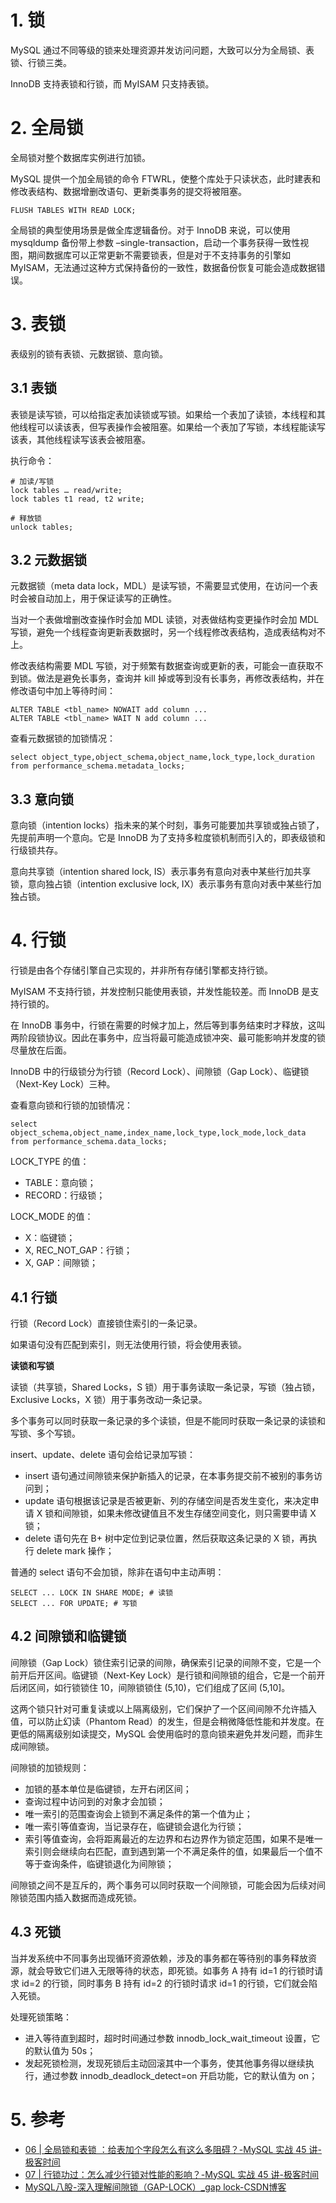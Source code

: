 # 1. 锁

MySQL 通过不同等级的锁来处理资源并发访问问题，大致可以分为全局锁、表锁、行锁三类。

InnoDB 支持表锁和行锁，而 MyISAM 只支持表锁。

# 2. 全局锁

全局锁对整个数据库实例进行加锁。

MySQL 提供一个加全局锁的命令 FTWRL，使整个库处于只读状态，此时建表和修改表结构、数据增删改语句、更新类事务的提交将被阻塞。

```mysql
FLUSH TABLES WITH READ LOCK;
```

全局锁的典型使用场景是做全库逻辑备份。对于 InnoDB 来说，可以使用 mysqldump 备份带上参数 –single-transaction，启动一个事务获得一致性视图，期间数据库可以正常更新不需要锁表，但是对于不支持事务的引擎如 MyISAM，无法通过这种方式保持备份的一致性，数据备份恢复可能会造成数据错误。

# 3. 表锁

表级别的锁有表锁、元数据锁、意向锁。

## 3.1 表锁

表锁是读写锁，可以给指定表加读锁或写锁。如果给一个表加了读锁，本线程和其他线程可以读该表，但写表操作会被阻塞。如果给一个表加了写锁，本线程能读写该表，其他线程读写该表会被阻塞。

执行命令：

```mysql
# 加读/写锁
lock tables … read/write;
lock tables t1 read, t2 write;

# 释放锁
unlock tables;
```

## 3.2 元数据锁

元数据锁（meta data lock，MDL）是读写锁，不需要显式使用，在访问一个表时会被自动加上，用于保证读写的正确性。

当对一个表做增删改查操作时会加 MDL 读锁，对表做结构变更操作时会加 MDL 写锁，避免一个线程查询更新表数据时，另一个线程修改表结构，造成表结构对不上。

修改表结构需要 MDL 写锁，对于频繁有数据查询或更新的表，可能会一直获取不到锁。做法是避免长事务，查询并 kill 掉或等到没有长事务，再修改表结构，并在修改语句中加上等待时间：

```mysql
ALTER TABLE <tbl_name> NOWAIT add column ...
ALTER TABLE <tbl_name> WAIT N add column ... 
```

查看元数据锁的加锁情况：

```mysql
select object_type,object_schema,object_name,lock_type,lock_duration from performance_schema.metadata_locks;
```

## 3.3 意向锁

意向锁（intention locks）指未来的某个时刻，事务可能要加共享锁或独占锁了，先提前声明一个意向。它是 InnoDB 为了支持多粒度锁机制而引入的，即表级锁和行级锁共存。

意向共享锁（intention shared lock, IS）表示事务有意向对表中某些行加共享锁，意向独占锁（intention exclusive lock, IX）表示事务有意向对表中某些行加独占锁。

# 4. 行锁

行锁是由各个存储引擎自己实现的，并非所有存储引擎都支持行锁。

MyISAM 不支持行锁，并发控制只能使用表锁，并发性能较差。而 InnoDB 是支持行锁的。

在 InnoDB 事务中，行锁在需要的时候才加上，然后等到事务结束时才释放，这叫两阶段锁协议。因此在事务中，应当将最可能造成锁冲突、最可能影响并发度的锁尽量放在后面。

InnoDB 中的行级锁分为行锁（Record Lock）、间隙锁（Gap Lock）、临键锁（Next-Key Lock）三种。

查看意向锁和行锁的加锁情况：

```mysql
select object_schema,object_name,index_name,lock_type,lock_mode,lock_data from performance_schema.data_locks;
```

LOCK_TYPE 的值：

* TABLE：意向锁；
* RECORD：行级锁；

LOCK_MODE 的值：

* X：临键锁；
* X, REC_NOT_GAP：行锁；
* X, GAP：间隙锁；

## 4.1 行锁

行锁（Record Lock）直接锁住索引的一条记录。

如果语句没有匹配到索引，则无法使用行锁，将会使用表锁。

**读锁和写锁**

读锁（共享锁，Shared Locks，S 锁）用于事务读取一条记录，写锁（独占锁，Exclusive Locks，X 锁）用于事务改动一条记录。

多个事务可以同时获取一条记录的多个读锁，但是不能同时获取一条记录的读锁和写锁、多个写锁。

insert、update、delete 语句会给记录加写锁：

* insert 语句通过间隙锁来保护新插入的记录，在本事务提交前不被别的事务访问到；
* update 语句根据该记录是否被更新、列的存储空间是否发生变化，来决定申请 X 锁和间隙锁，如果未修改键值且不发生存储空间变化，则只需要申请 X 锁；
* delete 语句先在 B+ 树中定位到记录位置，然后获取这条记录的 X 锁，再执行 delete mark 操作；

普通的 select 语句不会加锁，除非在语句中主动声明：

```mysql
SELECT ... LOCK IN SHARE MODE; # 读锁
SELECT ... FOR UPDATE; # 写锁
```

## 4.2 间隙锁和临键锁

间隙锁（Gap Lock）锁住索引记录的间隙，确保索引记录的间隙不变，它是一个前开后开区间。临键锁（Next-Key Lock）是行锁和间隙锁的组合，它是一个前开后闭区间，如行锁锁住 10，间隙锁锁住 (5,10)，它们组成了区间 (5,10]。

这两个锁只针对可重复读或以上隔离级别，它们保护了一个区间间隙不允许插入值，可以防止幻读（Phantom Read）的发生，但是会稍微降低性能和并发度。在更低的隔离级别如读提交，MySQL 会使用临时的意向锁来避免并发问题，而非生成间隙锁。

间隙锁的加锁规则：

* 加锁的基本单位是临键锁，左开右闭区间；
* 查询过程中访问到的对象才会加锁；
* 唯一索引的范围查询会上锁到不满足条件的第一个值为止；
* 唯一索引等值查询，当记录存在，临键锁会退化为行锁；
* 索引等值查询，会将距离最近的左边界和右边界作为锁定范围，如果不是唯一索引则会继续向右匹配，直到遇到第一个不满足条件的值，如果最后一个值不等于查询条件，临键锁退化为间隙锁；

间隙锁之间不是互斥的，两个事务可以同时获取一个间隙锁，可能会因为后续对间隙锁范围内插入数据而造成死锁。

## 4.3 死锁

当并发系统中不同事务出现循环资源依赖，涉及的事务都在等待别的事务释放资源，就会导致它们进入无限等待的状态，即死锁。如事务 A 持有 id=1 的行锁时请求 id=2 的行锁，同时事务 B 持有 id=2 的行锁时请求 id=1 的行锁，它们就会陷入死锁。

处理死锁策略：

* 进入等待直到超时，超时时间通过参数 innodb_lock_wait_timeout 设置，它的默认值为 50s；
* 发起死锁检测，发现死锁后主动回滚其中一个事务，使其他事务得以继续执行，通过参数 innodb_deadlock_detect=on 开启功能，它的默认值为 on；

# 5. 参考

* [06 | 全局锁和表锁 ：给表加个字段怎么有这么多阻碍？-MySQL 实战 45 讲-极客时间](https://time.geekbang.org/column/article/69862)
* [07 | 行锁功过：怎么减少行锁对性能的影响？-MySQL 实战 45 讲-极客时间](https://time.geekbang.org/column/article/70215)
* [MySQL八股-深入理解间隙锁（GAP-LOCK）_gap lock-CSDN博客](https://blog.csdn.net/weixin_46028606/article/details/144471986)


